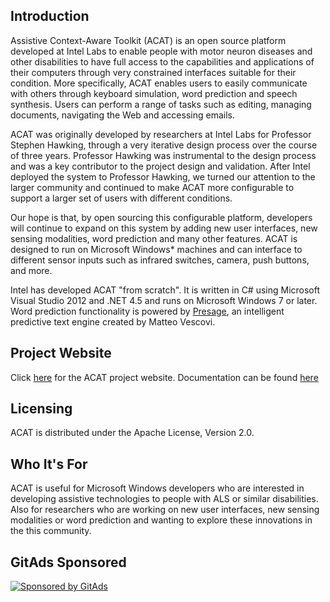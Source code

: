 ## Introduction

Assistive Context-Aware Toolkit (ACAT) is an open source platform developed at Intel Labs to enable people with motor neuron diseases and other disabilities to have full access to the capabilities and applications of their computers through very constrained interfaces suitable for their condition.  More specifically, ACAT enables users to easily communicate with others through keyboard simulation, word prediction and speech synthesis. Users can perform a range of tasks such as editing, managing documents, navigating the Web and accessing emails. 

ACAT was originally developed by researchers at Intel Labs for Professor Stephen Hawking, through a very iterative design process over the course of three years. Professor Hawking was instrumental to the design process and was a key contributor to the project design and validation. After Intel deployed the system to Professor Hawking, we turned our attention to the larger community and continued to make ACAT more configurable to support a larger set of users with different conditions.

Our hope is that, by open sourcing this configurable platform, developers will continue to expand on this system by adding new user interfaces, new sensing modalities, word prediction and many other features. ACAT is designed to run on Microsoft Windows* machines and can interface to different sensor inputs such as infrared switches, camera, push buttons, and more. 

Intel has developed ACAT "from scratch". It is written in C# using Microsoft Visual Studio 2012 and .NET 4.5 and runs on Microsoft Windows 7 or later. Word prediction functionality is powered by [Presage](http://presage.sourceforge.net/), an intelligent predictive text engine created by Matteo Vescovi. 

## Project Website

Click [here](http://01.org/acat) for the ACAT project website.
Documentation can be found [here](https://01.org/acat/documentation-list)

## Licensing

ACAT is distributed under the Apache License, Version 2.0.  

## Who It's For

ACAT is useful for Microsoft Windows developers who are interested in developing assistive technologies to people with ALS or similar disabilities. Also for researchers who are working on new user interfaces, new sensing modalities or word prediction and wanting to explore these innovations in the this community.

## GitAds Sponsored
[![Sponsored by GitAds](https://gitads.dev/v1/ad-serve?source=arnabnandy7/acat@github)](https://gitads.dev/v1/ad-track?source=arnabnandy7/acat@github)


